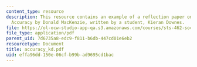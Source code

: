 ```yaml
---
content_type: resource
description: This resource contains an example of a reflection paper on Inventing
  Accuracy by Donald MacKenzie, written by a student, Kieran Downes.
file: https://ol-ocw-studio-app-qa.s3.amazonaws.com/courses/sts-462-social-and-political-implications-of-technology-spring-2006/effa96dd150e06cfb99bad9695cd1bac_accuracy_kd.pdf
file_type: application/pdf
parent_uid: 7d6735a8-edc9-f811-b6db-447cd01e6eb2
resourcetype: Document
title: accuracy_kd.pdf
uid: effa96dd-150e-06cf-b99b-ad9695cd1bac
---
```

